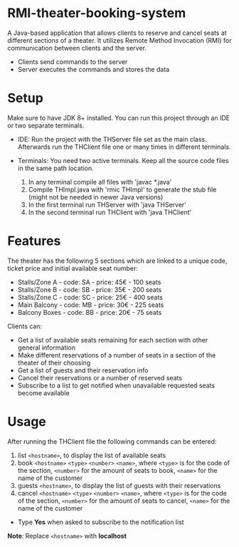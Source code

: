 # RMI-theater-booking-system
A Java-based application that allows clients to reserve and cancel seats at different sections of a theater.
It utilizes Remote Method Invocation (RMI) for communication between clients and the server.
- Clients send commands to the server
- Server executes the commands and stores the data

# Setup
Make sure to have JDK 8+ installed. You can run this project through an IDE or two separate terminals.
- IDE: Run the project with the THServer file set as the main class. Afterwards run the THClient file one or many times in different terminals.
- Terminals: You need two active terminals. Keep all the source code files in the same path location.

  1. In any terminal compile all files with 'javac *.java'
  2. Compile THImpl.java with 'rmic THImpl' to generate the stub file (might not be needed in newer Java versions)
  3. In the first terminal run THServer with 'java THServer'
  4. In the second terminal run THClient with 'java THClient'

# Features
The theater has the following 5 sections which are linked to a unique code, ticket price and initial available seat number:
- Stalls/Zone A - code: SA - price: 45€ - 100 seats
- Stalls/Zone B - code: SB - price: 35€ - 200 seats
- Stalls/Zone C - code: SC - price: 25€ - 400 seats
- Main Balcony  - code: MB - price: 30€ - 225 seats
- Balcony Boxes - code: BB - price: 20€ - 75 seats

Clients can:
- Get a list of available seats remaining for each section with other general information
- Make different reservations of a number of seats in a section of the theater of their choosing
- Get a list of guests and their reservation info
- Cancel their reservations or a number of reserved seats
- Subscribe to a list to get notified when unavailable requested seats become available

# Usage
After running the THClient file the following commands can be entered:
1. list `<hostname>`, to display the list of available seats
2. book `<hostname>` `<type>` `<number>` `<name>`, where `<type>` is for the code of the section, `<number>` for the amount of seats to book, `<name>` for the name of the customer
3. guests `<hostname>`, to display the list of guests with their reservations
4. cancel `<hostname>` `<type>` `<number>` `<name>`, where `<type>` is for the code of the section, `<number>` for the amount of seats to cancel, `<name>` for the name of the customer
- Type **Yes** when asked to subscribe to the notification list  

**Note**: Replace `<hostname>` with **localhost**
